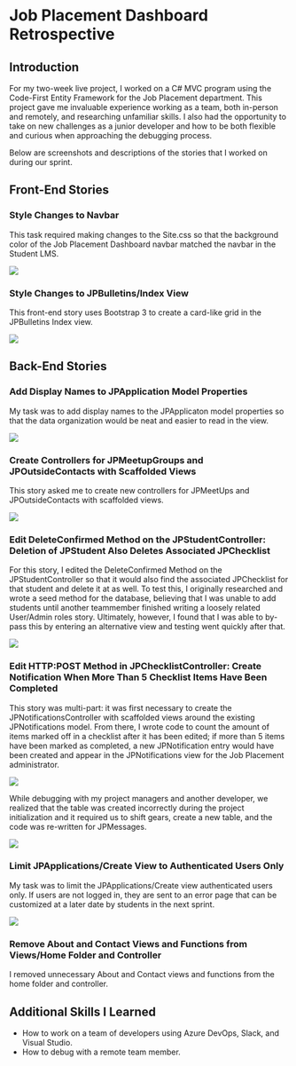 # Job Placement Dashboard Retrospective
## Introduction
For my two-week live project, I worked on a C# MVC program using the Code-First Entity Framework for the Job Placement department. This project gave me invaluable experience working as a team, both in-person and remotely, and researching unfamiliar skills. I also had the opportunity to take on new challenges as a junior developer and how to be both flexible and curious when approaching the debugging process.

Below are screenshots and descriptions of the stories that I worked on during our sprint.

## Front-End Stories
### Style Changes to Navbar
This task required making changes to the Site.css so that the background color of the Job Placement Dashboard navbar matched the navbar in the Student LMS.

![](jobplacement-dashboard.jpg)

### Style Changes to JPBulletins/Index View
This front-end story uses Bootstrap 3 to create a card-like grid in the JPBulletins Index view. 

![](3604.PNG)

## Back-End Stories
### Add Display Names to JPApplication Model Properties
My task was to add display names to the JPApplicaton model properties so that the data organization would be neat and easier to read in the view.

![](3651.PNG)

### Create Controllers for JPMeetupGroups and JPOutsideContacts with Scaffolded Views
This story asked me to create new controllers for JPMeetUps and JPOutsideContacts with scaffolded views.

![](3562.PNG)

### Edit DeleteConfirmed Method on the JPStudentController: Deletion of JPStudent Also Deletes Associated JPChecklist
For this story, I edited the DeleteConfirmed Method on the JPStudentController so that it would also find the associated JPChecklist for that student and delete it at as well. To test this, I originally researched and wrote a seed method for the database, believing that I was unable to add students until another teammember finished writing a loosely related User/Admin roles story. Ultimately, however, I found that I was able to by-pass this by entering an alternative view and testing went quickly after that.

![](jpchecklist.png)

### Edit HTTP:POST Method in JPChecklistController: Create Notification When More Than 5 Checklist Items Have Been Completed
This story was multi-part: it was first necessary to create the JPNotificationsController with scaffolded views around the existing JPNotifications model. From there, I wrote code to count the amount of items marked off in a checklist after it has been edited; if more than 5 items have been marked as completed, a new JPNotification entry would have been created and appear in the JPNotifications view for the Job Placement administrator. 

![](3564-2.PNG)

While debugging with my project managers and another developer, we realized that the table was created incorrectly during the project initialization and it required us to shift gears, create a new table, and the code was re-written for JPMessages.

![](3564.PNG)

### Limit JPApplications/Create View to Authenticated Users Only
My task was to limit the JPApplications/Create view authenticated users only. If users are not logged in, they are sent to an error page that can be customized at a later date by students in the next sprint.

![](3592.PNG)

### Remove About and Contact Views and Functions from Views/Home Folder and Controller
I removed unnecessary About and Contact views and functions from the home folder and controller.

## Additional Skills I Learned
* How to work on a team of developers using Azure DevOps, Slack, and Visual Studio.
* How to debug with a remote team member.
